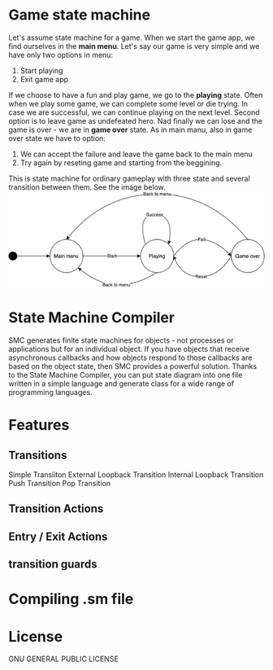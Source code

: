 # Game state machine
Let's assume state machine for a game. When we start the game app, we find ourselves in the **main menu**. Let's say our game is very simple and we have only two options in menu: 
1. Start playing
2. Exit game app

If we choose to have a fun and play game, we go to the **playing** state. Often when we play some game, we can complete some level or die trying. In case we are successful, we can continue playing on the next level. Second option is to leave game as undefeated hero. Nad finally we can lose and the game is over - we are in **game over** state.
As in main manu, also in game over state we have to option:
1. We can accept the failure and leave the game back to the main menu
2. Try again by reseting game and starting from the beggining.

This is state machine for ordinary gameplay with three state and several transition between them. See the image below.
![state machine diagram](game_sm.jpg)





# State Machine Compiler
SMC generates finite state machines for objects - not processes or applications but for an individual object. If you have objects that receive asynchronous callbacks and how objects respond to those callbacks are based on the object state, then SMC provides a powerful solution.
Thanks to the State Machine Compiler, you can put state diagram into one file written in a simple language and generate class for a wide range of programming languages.


# Features
## Transitions
Simple Transiiton
External Loopback Transition
Internal Loopback Transition
Push Transition
Pop Transition
## Transition Actions
## Entry / Exit Actions
## transition guards


# Compiling .sm file


# License
GNU GENERAL PUBLIC LICENSE